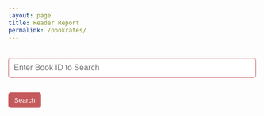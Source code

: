 ```yaml
---
layout: page
title: Reader Report
permalink: /bookrates/
---
```

<meta charset="UTF-8">
<meta name="viewport" content="width=device-width, initial-scale=1.0">
<title>Book Reviews</title>

<style>
  /* Styling for elements */
  .book-card {
    background-color: #D4AFB9;
    color: #BC4749;
    padding: 20px;
    max-width: 700px;
    margin: 20px auto;
    border-radius: 10px;
    box-shadow: 0 4px 8px rgba(0, 0, 0, 0.2);
    text-align: center;
  }
  .book-title {
    font-size: 24px;
    margin-bottom: 10px;
    color: #BC4749;
  }
  .book-author {
    font-size: 18px;
    color: #BC4749;
  }
  .book-cover {
    width: 400px;
    height: 600px;
    border-radius: 5px;
    margin: 20px auto;
  }
  .comments-heading {
    color: #fff;
    margin-top: 20px;
  }
  .comment-section {
    background-color: #BC4749;
    color: white;
    padding: 15px;
    border-radius: 5px;
    text-align: left;
    margin-top: 15px;
  }
  .submit-comment {
    display: block;
    margin-top: 10px;
    background-color: #C45A5C;
    border: none;
    color: white;
    padding: 8px 12px;
    border-radius: 5px;
    cursor: pointer;
    text-align: left;
  }
  .comment-box {
    border-bottom: 1px solid #cce7ff;
    padding: 10px;
    margin-top: 10px;
    background-color: #873132;
    border-radius: 5px;
  }
  .comment-text {
    color: white;
  }
  .search-bar {
    width: 100%;
    max-width: 500px;
    margin: 20px auto;
    padding: 10px;
    font-size: 16px;
    border-radius: 5px;
    border: 1px solid #C45A5C;
    color: #BC4749;
  }
</style>

<div class="search-container">
  <input type="number" id="bookIdSearch" class="search-bar" placeholder="Enter Book ID to Search" />
  <button id="searchButton" class="submit-comment">Search</button>
</div>

<div id="bookContainer">
  <!-- Book content will be dynamically added here -->
</div>

<script type="module">
  import { pythonURI, fetchOptions } from "{{site.baseurl}}/assets/js/api/config.js";
  
  let currentBook = {};

  // Fetch random book from backend (Flask API)
  function fetchRandomBook() {
    fetch(`${pythonURI}/api/random_book`)
      .then(response => response.json())
      .then(data => {
        if (data && data.title) {
          currentBook = data;
          const bookTitle = data.title;
          const bookAuthor = data.author || 'Unknown Author';
          const bookGenre = data.genre || 'Unknown Genre';
          const bookDescription = data.description || 'No description available';
          const coverUrl = data.cover_url || 'default-image.jpg';

          displayBookInfo(data.id, bookTitle, bookAuthor, bookGenre, bookDescription, coverUrl);
          fetchComments(); // Fetch comments from backend
        } else {
          alert('No book data found.');
        }
      })
      .catch(error => {
        console.error('Error fetching book data:', error);
        alert('Failed to fetch book information.');
      });
  }

  // Fetch book by ID
  function fetchBookById(bookId) {
    fetch(`${pythonURI}/api/books/${bookId}`)
      .then(response => response.json())
      .then(data => {
        if (data && data.title) {
          currentBook = data;
          const bookTitle = data.title;
          const bookAuthor = data.author || 'Unknown Author';
          const bookGenre = data.genre || 'Unknown Genre';
          const bookDescription = data.description || 'No description available';
          const coverUrl = data.cover_url || 'default-image.jpg';

          displayBookInfo(data.id, bookTitle, bookAuthor, bookGenre, bookDescription, coverUrl);
          fetchComments(); // Fetch comments from backend
        } else {
          alert('Book not found.');
        }
      })
      .catch(error => {
        console.error('Error fetching book data:', error);
        alert('Failed to fetch book information.');
      });
  }

  // Display the book information
  function displayBookInfo(id, title, author, genre, description, cover_url) {
    document.getElementById('bookContainer').innerHTML = `
      <div class="book-card">
        <h3 class="book-title">Book ID: ${id} - ${title}</h3>
        <img src="${cover_url}" alt="Book Cover" class="book-cover" />
        <p class="book-author">by ${author}</p>
        <p class="book-genre">Genre: ${genre}</p>
        <p class="book-description">Description: ${description}</p>
        <h4 class="comments-heading">Comments:</h4>
        <div id="commentSection" class="comment-section">
          <label for="bookIdInput">Book ID:</label>
          <input type="number" id="bookIdInput" value="${id}" disabled />

          <label for="userIdInput">User ID:</label>
          <input type="number" id="userIdInput" placeholder="Enter your User ID" />

          <textarea id="commentInput" placeholder="Add a comment..."></textarea>
          <button id="submitCommentBtn" class="submit-comment">Submit</button>
          <div id="commentsList"></div>
        </div>
      </div>
    `;

    // Add event listener for the submit button
    const submitButton = document.getElementById('submitCommentBtn');
    submitButton.addEventListener('click', addComment);
  }

  // Add comment function
  function addComment() {
    const commentInput = document.getElementById('commentInput');
    const commentText = commentInput.value.trim();
    const userId = document.getElementById('userIdInput').value.trim();

    if (commentText === '') {
      alert('Comment cannot be empty.');
      return;
    }

    if (!userId) {
      alert('Please enter a valid User ID.');
      return;
    }

    const commentData = {
      book_id: currentBook.id,
      user_id: userId,
      comment_text: commentText
    };

    // Debug: Log the comment data to verify it's correct
    console.log('Sending comment data:', commentData);

    fetch(`${pythonURI}/api/comments`, {
      method: 'POST',
      headers: {
        'Content-Type': 'application/json'
      },
      body: JSON.stringify(commentData)
    })
    .then(response => {
      if (!response.ok) {
        throw new Error('Network response was not ok');
      }
      return response.json();
    })
    .then(data => {
      console.log('Response data:', data);
      if (data.success) {
        // Optionally append the new comment immediately without waiting for fetchComments()
        const commentList = document.getElementById('commentsList');
        
        const newComment = document.createElement('div');
        newComment.classList.add('comment');
        newComment.innerHTML = `
          <p><strong>User ${userId}:</strong> ${commentText}</p>
        `;
        commentList.appendChild(newComment); // Add the new comment to the list

        // Clear the input field
        commentInput.value = '';
      } else {
        alert('Successfully added comment! Refresh to check');
      }
    })
    .catch(error => {
      console.error('Error adding comment:', error);
      alert('Failed to add comment.');
    });
  }

  // Fetch comments from the backend
  function fetchComments() {
    fetch(`${pythonURI}/api/comments?book_id=${currentBook.id}`)
      .then(response => response.json())
      .then(data => {
        if (data.comments) {
          displayComments(data.comments);
        } else {
          alert('No comments found for this book.');
        }
      })
      .catch(error => {
        console.error('Error fetching comments:', error);
        alert('Failed to fetch comments.');
      });
  }

// Display comments fetched from the backend
function displayComments(comments) {
  const commentsList = document.getElementById('commentsList');
  commentsList.innerHTML = ''; // Clear previous comments
  comments.forEach(comment => {
    const commentDiv = document.createElement('div');
    commentDiv.classList.add('comment-box');
    commentDiv.innerHTML = `
      <div class="comment-text">
        <strong>User ${comment.user_id}</strong><br>${comment.comment_text}
        <!-- Trash can button to delete the comment -->
        <button class="delete-comment" data-comment-id="${comment.id}">🗑️</button>
      </div>
    `;
    commentsList.appendChild(commentDiv);
  });

  // Add event listeners to the trash can buttons
  const deleteButtons = document.querySelectorAll('.delete-comment');
  deleteButtons.forEach(button => {
    button.addEventListener('click', (event) => {
      const commentId = event.target.getAttribute('data-comment-id');
      deleteComment(commentId);
    });
  });
}

// Delete comment function
function deleteComment(commentId) {
  fetch(`${pythonURI}/api/comments/${commentId}`, {
    method: 'DELETE'
  })
  .then(response => response.json())
  .then(data => {
    if (data.message === 'Comment deleted successfully') {
      alert('Comment deleted successfully!');
      fetchComments(); // Refresh the comments list
    } else {
      alert('Failed to delete comment.');
    }
  })
  .catch(error => {
    console.error('Error deleting comment:', error);
    alert('Failed to delete comment.');
  });
}


  // Search for a book by ID
  function searchBookById() {
    const bookId = document.getElementById('bookIdSearch').value;
    if (bookId) {
      fetchBookById(bookId);
    } else {
      alert('Please enter a valid Book ID.');
    }
  }

  // Add event listener to search button
  document.getElementById('searchButton').addEventListener('click', searchBookById);

  // Fetch random book when page loads
  fetchRandomBook();
</script>
